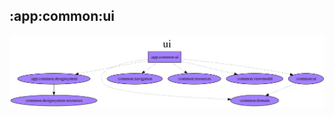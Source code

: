 ## :app:common:ui

<img src="../../../resources/dependency_graphs/app-common-ui-dependency-graph-multiplatform-projects.svg">